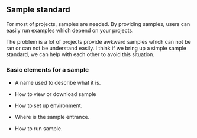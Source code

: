 ## Sample standard

For most of projects, samples are needed. By providing samples, users can easily run examples which depend on your projects.

The problem is a lot of projects provide awkward samples which can not be ran or can not be understand easily. I think if we bring up a simple sample standard, we can help with each other to avoid this situation.

### Basic elements for a sample

- A name used to describe what it is.

- How to view or download sample

- How to set up environment.

- Where is the sample entrance.

- How to run sample.
